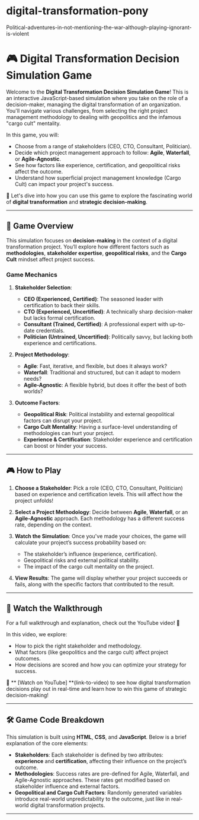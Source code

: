 # digital-transformation-pony
Political-adventures-in-not-mentioning-the-war-although-playing-ignorant-is-violent

# 🎮 Digital Transformation Decision Simulation Game

Welcome to the **Digital Transformation Decision Simulation Game**! This is an interactive JavaScript-based simulation where you take on the role of a decision-maker, managing the digital transformation of an organization. You'll navigate various challenges, from selecting the right project management methodology to dealing with geopolitics and the infamous "cargo cult" mentality.

In this game, you will:
- Choose from a range of stakeholders (CEO, CTO, Consultant, Politician).
- Decide which project management approach to follow: **Agile**, **Waterfall**, or **Agile-Agnostic**.
- See how factors like experience, certification, and geopolitical risks affect the outcome.
- Understand how superficial project management knowledge (Cargo Cult) can impact your project's success.

🚀 Let's dive into how you can use this game to explore the fascinating world of **digital transformation** and **strategic decision-making**.

---

## 🎯 Game Overview

This simulation focuses on **decision-making** in the context of a digital transformation project. You’ll explore how different factors such as **methodologies**, **stakeholder expertise**, **geopolitical risks**, and the **Cargo Cult** mindset affect project success.

### Game Mechanics

1. **Stakeholder Selection**:
    - **CEO (Experienced, Certified)**: The seasoned leader with certification to back their skills.
    - **CTO (Experienced, Uncertified)**: A technically sharp decision-maker but lacks formal certification.
    - **Consultant (Trained, Certified)**: A professional expert with up-to-date credentials.
    - **Politician (Untrained, Uncertified)**: Politically savvy, but lacking both experience and certifications.

2. **Project Methodology**:
    - **Agile**: Fast, iterative, and flexible, but does it always work?
    - **Waterfall**: Traditional and structured, but can it adapt to modern needs?
    - **Agile-Agnostic**: A flexible hybrid, but does it offer the best of both worlds?

3. **Outcome Factors**:
    - **Geopolitical Risk**: Political instability and external geopolitical factors can disrupt your project.
    - **Cargo Cult Mentality**: Having a surface-level understanding of methodologies can hurt your project.
    - **Experience & Certification**: Stakeholder experience and certification can boost or hinder your success.

---

## 🎮 How to Play

1. **Choose a Stakeholder**:
   Pick a role (CEO, CTO, Consultant, Politician) based on experience and certification levels. This will affect how the project unfolds!

2. **Select a Project Methodology**:
   Decide between **Agile**, **Waterfall**, or an **Agile-Agnostic** approach. Each methodology has a different success rate, depending on the context.

3. **Watch the Simulation**:
   Once you've made your choices, the game will calculate your project’s success probability based on:
   - The stakeholder’s influence (experience, certification).
   - Geopolitical risks and external political stability.
   - The impact of the cargo cult mentality on the project.

4. **View Results**:
   The game will display whether your project succeeds or fails, along with the specific factors that contributed to the result.

---

## 🎥 Watch the Walkthrough

For a full walkthrough and explanation, check out the YouTube video! 🎥

In this video, we explore:
- How to pick the right stakeholder and methodology.
- What factors (like geopolitics and the cargo cult) affect project outcomes.
- How decisions are scored and how you can optimize your strategy for success.

🔗 ** [Watch on YouTube] **(link-to-video) to see how digital transformation decisions play out in real-time and learn how to win this game of strategic decision-making!

---

## 🛠️ Game Code Breakdown

This simulation is built using **HTML**, **CSS**, and **JavaScript**. Below is a brief explanation of the core elements:

- **Stakeholders**: Each stakeholder is defined by two attributes: **experience** and **certification**, affecting their influence on the project’s outcome.
- **Methodologies**: Success rates are pre-defined for Agile, Waterfall, and Agile-Agnostic approaches. These rates get modified based on stakeholder influence and external factors.
- **Geopolitical and Cargo Cult Factors**: Randomly generated variables introduce real-world unpredictability to the outcome, just like in real-world digital transformation projects.

---

